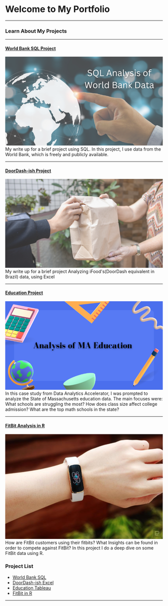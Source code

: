 # Welcome to My Portfolio

---

### Learn About My Projects


---
#### [World Bank SQL Project](https://www.linkedin.com/pulse/world-bank-data-analysis-w-sql-martin-diaz-valdes/?trackingId=U8K2n1Tp5JfsV%2FwLQHPv6w%3D%3D)
[<img src="images/sqlbank.png?raw=true"/>](https://www.linkedin.com/pulse/world-bank-data-analysis-w-sql-martin-diaz-valdes/?trackingId=U8K2n1Tp5JfsV%2FwLQHPv6w%3D%3D)
My write up for a brief project using SQL. In this project, I use data from the World Bank, which is freely and publicly available.

---
#### [DoorDash-ish Project](https://www.linkedin.com/pulse/analyzing-doordash-ish-sales-data-martin-diaz-valdes/)
[<img src="images/DDImage.png?raw=true"/>](https://www.linkedin.com/pulse/analyzing-doordash-ish-sales-data-martin-diaz-valdes/)
My write up for a brief project Analyzing iFood's(DoorDash equivalent in Brazil) data, using Excel 

---
#### [Education Project](https://www.linkedin.com/pulse/analyzing-education-data-using-tableau-martin-diaz-valdes/)
[<img src="images/eduIMG.png?raw=true"/>](https://www.linkedin.com/pulse/analyzing-education-data-using-tableau-martin-diaz-valdes/)
In this case study from Data Analytics Accelerator, I was prompted to analyze the State of Massachusetts education data. The main focuses were:
What schools are struggling the most?
How does class size affect college admission?
What are the top math schools in the state? 

---
#### [FitBit Analysis in R](https://www.kaggle.com/code/martindiazvaldes/google-capstone-project-bellabeat)
[<img src="images/fitbitR.jpg?raw=true"/>](https://www.kaggle.com/code/martindiazvaldes/google-capstone-project-bellabeat)
How are FitBit customers using their fitbits? 
What Insights can be found in order to compete against FitBit? 
In this project I do a deep dive on some FitBit data using R.

### Project List

- [World Bank SQL](https://www.linkedin.com/pulse/world-bank-data-analysis-w-sql-martin-diaz-valdes/?trackingId=U8K2n1Tp5JfsV%2FwLQHPv6w%3D%3D)
- [DoorDash-ish Excel](https://www.linkedin.com/pulse/analyzing-doordash-ish-sales-data-martin-diaz-valdes/)
- [Education Tableau](https://www.linkedin.com/pulse/analyzing-education-data-using-tableau-martin-diaz-valdes/)
- [FitBit in R](https://www.kaggle.com/code/martindiazvaldes/google-capstone-project-bellabeat)


---




